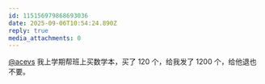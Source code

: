 ```yaml
---
id: 115156979868693036
date: 2025-09-06T10:54:24.890Z
reply: true
media_attachments: 0
---
```


[@acevs](https://mastodon.social/@acevs) 我上学期帮班上买数学本，买了 120 个，给我发了 1200 个，给他退也不要。

